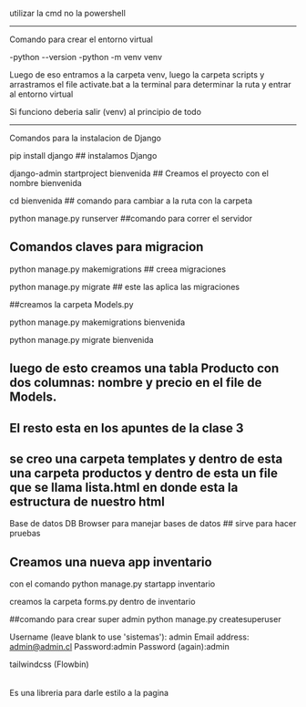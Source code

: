 utilizar la cmd no la powershell

-----------------------------------------------------------------------------------------------------

Comando para crear el entorno virtual

-python --version
-python -m venv venv

Luego de eso entramos a la carpeta venv, luego la carpeta scripts y 
arrastramos el file activate.bat a la terminal para determinar la ruta y entrar al entorno virtual

Si funciono deberia salir (venv) al principio de todo

------------------------------------------------------

Comandos para la instalacion de Django

pip install django ## instalamos Django

django-admin startproject bienvenida ## Creamos el proyecto con el nombre bienvenida

cd bienvenida ## comando para cambiar a la ruta con la carpeta

python manage.py runserver ##comando para correr el servidor

## Comandos claves para migracion

python manage.py makemigrations ## creea migraciones 

python manage.py migrate ## este las aplica las migraciones


##creamos la carpeta Models.py

python manage.py makemigrations bienvenida

python manage.py migrate bienvenida


## luego de esto creamos una tabla Producto con dos columnas: nombre y precio en el file de Models.

## El resto esta en los apuntes de la clase 3

## se creo una carpeta templates y dentro de esta una carpeta productos y dentro de esta un file que se llama lista.html en donde esta la estructura de nuestro html

Base de datos DB Browser para manejar bases de datos ## sirve para hacer pruebas

## Creamos una nueva app inventario
 con el comando python manage.py startapp inventario

 creamos la carpeta forms.py dentro de inventario

##comando para crear super admin
python manage.py createsuperuser
 

Username (leave blank to use 'sistemas'): admin
Email address: admin@admin.cl 
Password:admin
Password (again):admin

tailwindcss (Flowbin)
######
Es una libreria para darle estilo a la pagina
######


